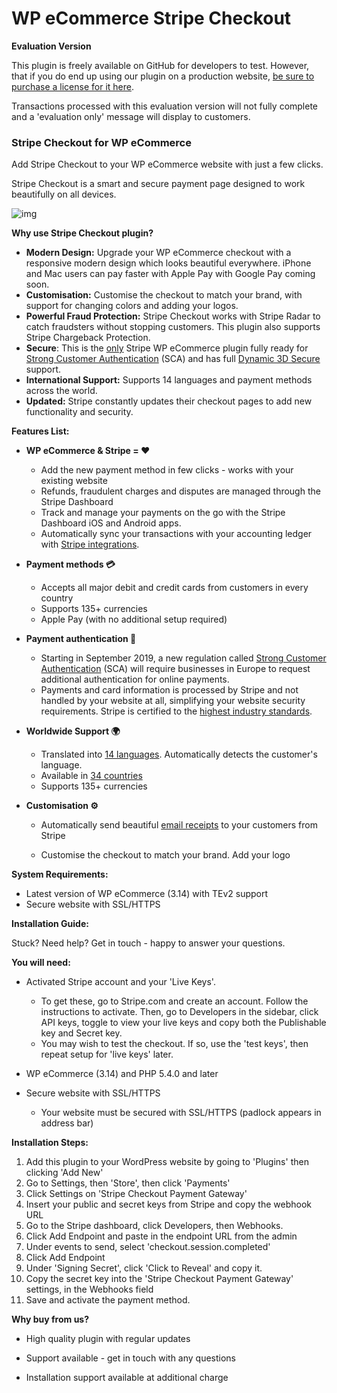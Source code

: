 # WP eCommerce Stripe Checkout

**Evaluation Version** 

This plugin is freely available on GitHub for developers to test. However, that if you do end up using our plugin on a production website, [be sure to purchase a license for it here](https://gum.co/stripeWPeC). 

Transactions processed with this evaluation version will not fully complete and a 'evaluation only' message will display to customers.

### Stripe Checkout for WP eCommerce

Add Stripe Checkout to your WP eCommerce website with just a few clicks.

Stripe Checkout is a smart and secure payment page designed to work beautifully on all devices. 

![img](https://i.imgur.com/McYmfpc.gif)

**Why use Stripe Checkout plugin?**

- **Modern Design:** Upgrade your WP eCommerce checkout with a responsive modern design which looks beautiful everywhere. iPhone and Mac users can pay faster with Apple Pay with Google Pay coming soon.
- **Customisation:** Customise the checkout to match your brand, with support for changing colors and adding your logos.
- **Powerful Fraud Protection:** Stripe Checkout works with Stripe Radar to catch fraudsters without stopping customers. This plugin also supports Stripe Chargeback Protection. 
- **Secure**:  This is the <u>only</u> Stripe WP eCommerce plugin fully ready for [Strong Customer Authentication](https://stripe.com/docs/strong-customer-authentication) (SCA) and has full [Dynamic 3D Secure](https://stripe.com/docs/payments/3d-secure#three-ds-radar) support.
- **International Support:** Supports 14 languages and payment methods across the world.
- **Updated:** Stripe constantly updates their checkout pages to add new functionality and security.

**Features List:**

- **WP eCommerce & Stripe = ❤️** 

  - Add the new payment method in few clicks - works with your existing website
  - Refunds, fraudulent charges and disputes are managed through the Stripe Dashboard 
  - Track and manage your payments on the go with the Stripe Dashboard iOS and Android apps.
  - Automatically sync your transactions with your accounting ledger with [Stripe integrations](https://stripe.com/works-with/category/accounting).

- **Payment methods 💳** 

  - Accepts all major debit and credit cards from customers in every country
  - Supports 135+ currencies
  - Apple Pay (with no additional setup required)

- **Payment authentication 🔐**

  - Starting in September 2019, a new regulation called [Strong Customer Authentication](https://stripe.com/docs/strong-customer-authentication) (SCA) will require businesses in Europe to request additional authentication for online payments.
  - Payments and card information is processed by Stripe and not handled by your website at all, simplifying your website security requirements. Stripe is certified to the [highest industry standards](https://stripe.com/docs/security).

- **Worldwide Support 🌍** 

  - Translated into [14 languages](https://support.stripe.com/questions/supported-languages-for-stripe-checkout). Automatically detects the customer's language.
  - Available in [34 countries](https://stripe.com/global) 
  - Supports 135+ currencies

- **Customisation ⚙️**

  - Automatically send beautiful [email receipts](https://stripe.com/docs/receipts) to your customers from Stripe

  - Customise the checkout to match your brand. Add your logo

    

**System Requirements:**

- Latest version of WP eCommerce (3.14) with TEv2 support 
- Secure website with SSL/HTTPS



**Installation Guide:**

Stuck? Need help? Get in touch - happy to answer your questions.

**You will need:**

- Activated Stripe account and your 'Live Keys'. 

  - To get these, go to Stripe.com and create an account. Follow the instructions to activate. Then, go to Developers in the sidebar, click API keys, toggle to view your live keys and copy both the Publishable key and Secret key. 
  - You may wish to test the checkout. If so, use the 'test keys', then repeat setup for 'live keys' later.

- WP eCommerce (3.14) and PHP 5.4.0 and later

- Secure website with SSL/HTTPS

  - Your website must be secured with SSL/HTTPS (padlock appears in address bar)

  

**Installation Steps:**

1. Add this plugin to your WordPress website by going to 'Plugins' then clicking 'Add New'
2. Go to Settings, then 'Store', then click 'Payments'
3. Click Settings on 'Stripe Checkout Payment Gateway'
4. Insert your public and secret keys from Stripe and copy the webhook URL
5. Go to the Stripe dashboard, click Developers, then Webhooks.
6. Click Add Endpoint and paste in the endpoint URL from the admin
7. Under events to send, select 'checkout.session.completed'
8. Click Add Endpoint 
9. Under 'Signing Secret', click 'Click to Reveal' and copy it.
10. Copy the secret key into the 'Stripe Checkout Payment Gateway' settings, in the Webhooks field
11. Save and activate the payment method.



**Why buy from us?**

- High quality plugin with regular updates

- Support available - get in touch with any questions

- Installation support available at additional charge 

  
